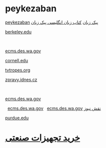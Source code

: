 # peykezaban

<a href="https://sites.google.com/view/peykezaban/home">peykezaban</a>
<a href="https://peykezaban.com/">پیک زبان</a>
<a href="https://xmlp.search.yahoo.com/mobile/s?p=https://peykezaban.com/product-category/english/&amp;guccounter=1">کتاب زبان انگلیسی پیک زبان</a>
&nbsp;

<a href="https://pb.lib.berkeley.edu/xtf/servlet/org.cdlib.xtf.dynaXML.DynaXML?source=/BITAGAP/Display/9775BITAGAP.Work.xml&amp;style=Work.xsl&amp;gobk=https://peykezaban.com/">berkeley.edu</a>

&nbsp;

<a href="https://ecms.des.wa.gov/ECMSUserManager/ForgotPassword.aspx?system=5&amp;startURL=https://peykezaban.com&amp;ReturnUrl=%2FECMS">ecms.des.wa.gov</a>
&nbsp;

<a href="https://yambase-test.sgn.cornell.edu/forum/add_post.pl?page_type=stock&amp;page_object_id=89665&amp;refering_page=https://peykezaban.com/">cornell.edu</a>
&nbsp;

<a href="https://tvtropes.org/pmwiki/no_outbounds.php?o=https://peykezaban.com/">tvtropes.org</a>
&nbsp;

<a href="https://zpravy.idnes.cz/valka-v-syrii-drogy-v-libanonu-dek-/redir.aspx?url=https://peykezaban.com/">zpravy.idnes.cz</a>

&nbsp;
&nbsp;

<a href="https://ecms.des.wa.gov/ECMSUserManager/ForgotPassword.aspx?system=5&amp;startURL=https://peykezaban.com&amp;ReturnUrl=%2FECMS">ecms.des.wa.gov</a>

&nbsp;
<a href="https://blogs.cornell.edu/siemreapmasterclass/2011/03/03/school-painting-siem-reap-2-march-2011/comment-page-45/#comment-37862">ecms.des.wa.gov</a>
&nbsp;
<a href="https://docs.google.com/forms/d/e/1FAIpQLSe7ChGA1KTQOy_KpeDNIT0WPfkx8J2UVc5gijjWcl-W0i4e2g/viewform">ecms.des.wa.gov</a>
<a href="https://naghshnews.ir/">نقش نیوز</a>


<a href="https://www.purdue.edu/newsroom/php/feed2js-hp-tmp-smb/feed2js.php?src=https://peykezaban.com&amp;num=5&amp;utf=y">purdue.edu</a>
<h1><strong><a href="https://www.iransanatgroup.com/">خرید تجهیزات صنعتی</a></strong></h1>

